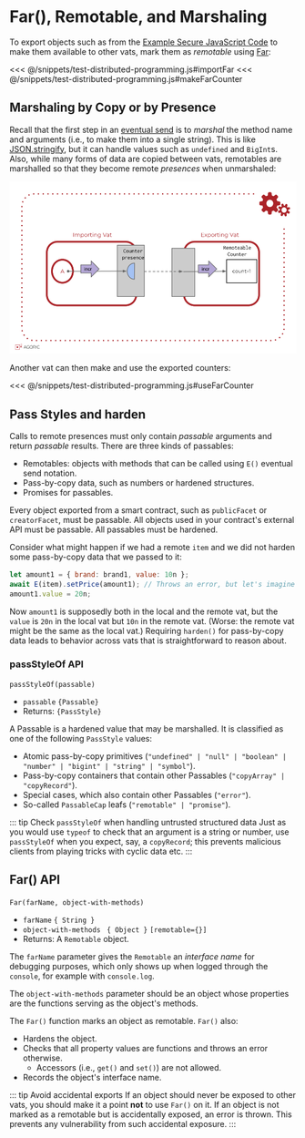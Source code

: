 
# Far(), Remotable, and Marshaling

To export objects such as from the [Example Secure JavaScript Code](./hardened-js.md#example-secure-javascript-code)
to make them available to other vats, mark them as _remotable_ using [Far](#far-api):

<<< @/snippets/test-distributed-programming.js#importFar
<<< @/snippets/test-distributed-programming.js#makeFarCounter

## Marshaling by Copy or by Presence

Recall that the first step in an [eventual send](./eventual-send.md#eventual-send) is
to _marshal_ the method name and arguments (i.e., to make them into a single string).
This is like [JSON.stringify](https://developer.mozilla.org/en-US/docs/Web/JavaScript/Reference/Global_Objects/JSON/stringify), but it can handle values such as `undefined` and `BigInt`s.
Also, while many forms of data are copied between vats,
remotables are marshalled so that they become remote _presences_ when unmarshaled:

![counter remote presence](../assets/remote-presence-fig.svg)

Another vat can then make and use the exported counters:

<<< @/snippets/test-distributed-programming.js#useFarCounter

## Pass Styles and harden

Calls to remote presences must only contain *passable* arguments and return *passable* results.
There are three kinds of passables:
   * Remotables: objects with methods that can be called using `E()` eventual send notation.
   * Pass-by-copy data, such as numbers or hardened structures.
   * Promises for passables.

Every object exported from a smart contract, such as `publicFacet` or
`creatorFacet`, must be passable. All objects used in your contract's external API must
be passable. All passables must be hardened.

Consider what might happen if we had a remote `item` and we did not harden
some pass-by-copy data that we passed to it:

```js
let amount1 = { brand: brand1, value: 10n };
await E(item).setPrice(amount1); // Throws an error, but let's imagine it doesn't.
amount1.value = 20n;
```

Now `amount1` is supposedly both in the local and the remote vat, but the `value`
is `20n` in the local vat but `10n` in the remote vat. (Worse: the remote vat
might be the same as the local vat.) Requiring `harden()` for pass-by-copy
data leads to behavior across vats that is straightforward to reason about.

### passStyleOf API

`passStyleOf(passable)`
 - `passable` `{Passable}`
 - Returns: `{PassStyle}`

A Passable is a hardened value that may be marshalled.
It is classified as one of the following `PassStyle` values:
   * Atomic pass-by-copy primitives (`"undefined" | "null" |
     "boolean" | "number" | "bigint" | "string" | "symbol"`).
   * Pass-by-copy containers that contain other Passables (`"copyArray" | "copyRecord"`).
   * Special cases, which also contain other Passables (`"error"`).
   * So-called `PassableCap` leafs (`"remotable" | "promise"`).

::: tip Check `passStyleOf` when handling untrusted structured data
Just as you would use `typeof` to check that an argument is
a string or number, use `passStyleOf` when you expect, say, a `copyRecord`;
this prevents malicious clients from playing tricks with cyclic data etc.
:::
## Far() API

`Far(farName, object-with-methods)`
- `farName` `{ String }`
- `object-with-methods` ` { Object }` `[remotable={}]`
-  Returns: A `Remotable` object.

The `farName` parameter gives the `Remotable` an *interface name* for debugging purposes, which only shows
up when logged through the `console`, for example with `console.log`. 

The `object-with-methods` parameter should be an object whose properties are the functions serving 
as the object's methods.

The `Far()` function marks an object as remotable. `Far()` also:
- Hardens the object.
- Checks that all property values are functions and throws an error otherwise.
  - Accessors (i.e., `get()` and `set()`) are not allowed.
- Records the object's interface name.

::: tip Avoid accidental exports
If an object should never be exposed to other vats, you should make it
a point **not** to use `Far()` on it. If an object is not marked as a remotable but is accidentally
exposed, an error is thrown. This prevents any vulnerability from such accidental exposure.
:::
